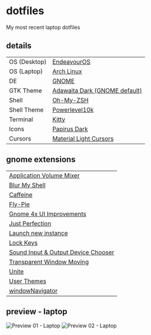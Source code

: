 
# dotfiles

My most recent laptop dotfiles

## details

|                  |                                                                  |
| :--------------- | :--------------------------------------------------------------- |
| OS (Desktop)     | [EndeavourOS](https://endeavouros.com/)                          |
| OS (Laptop)      | [Arch Linux](https://archlinux.org/)                             |
| DE               | [GNOME](https://gnome.org/)                                      |
| GTK Theme        | [Adawaita Dark (GNOME default)](/)                               |
| Shell            | [Oh-My-ZSH](https://ohmyz.sh/)                                   |
| Shell Theme      | [Powerlevel10k](https://github.com/romkatv/powerlevel10k)        |
| Terminal         | [Kitty](https://sw.kovidgoyal.net/kitty/)                        |
| Icons            | [Papirus Dark](https://www.gnome-look.org/p/1166289/)            |
| Cursors          | [Material Light Cursors](https://www.gnome-look.org/p/1346778)   |

## gnome extensions

|                                                                                                                |
| :------------------------------------------------------------------------------------------------------------- |
| [Application Volume Mixer](https://extensions.gnome.org/extension/3499/application-volume-mixer/)              |
| [Blur My Shell](https://extensions.gnome.org/extension/3193/blur-my-shell/)                                    |
| [Caffeine](https://extensions.gnome.org/extension/517/caffeine/)                                               |
| [Fly-Pie](https://extensions.gnome.org/extension/3433/fly-pie/)                                                |
| [Gnome 4x UI Improvements](https://extensions.gnome.org/extension/4158/gnome-40-ui-improvements/)              |
| [Just Perfection](https://extensions.gnome.org/extension/3843/just-perfection/)                                |
| [Launch new instance](https://extensions.gnome.org/extension/600/launch-new-instance/)                         |
| [Lock Keys](https://extensions.gnome.org/extension/36/lock-keys/)                                              |
| [Sound Input & Output Device Chooser](https://extensions.gnome.org/extension/906/sound-output-device-chooser/) |
| [Transparent Window Moving](https://extensions.gnome.org/extension/1446/transparent-window-moving/)            |
| [Unite](https://extensions.gnome.org/extension/1287/unite/)                                                    |
| [User Themes](https://extensions.gnome.org/extension/19/user-themes/)                                          |
| [windowNavigator](https://extensions.gnome.org/extension/10/windownavigator/)                                  |

## preview - laptop

![Preview 01 - Laptop](.github/preview-laptop-01.png)
![Preview 02 - Laptop](.github/preview-laptop-02.png)
